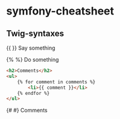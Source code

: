 # symfony-cheatsheet

## Twig-syntaxes

{{ }} Say something

{% %} Do something

```HTML
<h2>Comments</h2>
<ul>
    {% for comment in comments %}
        <li>{{ comment }}</li>
    {% endfor %}
</ul>
```

{# #} Comments
